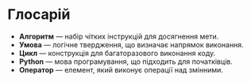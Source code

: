 # Глосарій

- **Алгоритм** — набір чітких інструкцій для досягнення мети.
- **Умова** — логічне твердження, що визначає напрямок виконання.
- **Цикл** — конструкція для багаторазового виконання коду.
- **Python** — мова програмування, що підходить для початківців.
- **Оператор** — елемент, який виконує операції над змінними.
